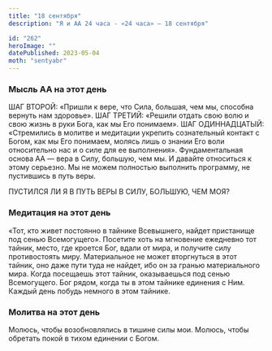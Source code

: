 ```yaml
---
title: "18 сентября"
description: "Я и АА 24 часа - «24 часа» — 18 сентября"

id: "262"
heroImage: ""
datePublished: 2023-05-04
moth: "sentyabr"
---
```


### Мысль АА на этот день

ШАГ ВТОРОЙ: «Пришли к вере, что Сила, большая, чем мы, способна вернуть нам
здоровье». ШАГ ТРЕТИЙ: «Решили отдать свою волю и свою жизнь в руки Бога, как
мы Его понимаем». ШАГ ОДИННАДЦАТЫЙ: «Стремились в молитве и медитации укрепить
сознательный контакт с Богом, как мы Его понимаем, молясь лишь о знании Его
воли относительно нас и о силе для ее выполнения». Фундаментальная основа АА —
вера в Силу, большую, чем мы. И давайте относиться к этому серьезно. Мы не
можем полностью выполнить программу, не пустившись в путь веры.

ПУСТИЛСЯ ЛИ Я В ПУТЬ ВЕРЫ В СИЛУ, БОЛЬШУЮ, ЧЕМ МОЯ?

### Медитация на этот день

«Тот, кто живет постоянно в тайнике Всевышнего, найдет пристанище под сенью
Всемогущего». Посетите хоть на мгновение ежедневно тот тайник, место, где
кроется Бог, вдали от мира, и получите силу противостоять миру. Материальное
не может вторгнуться в этот тайник, оно даже пути туда не найдет, ибо он за
гранью материального мира. Когда посещаешь этот тайник, оказываешься под сенью
Всемогущего. Бог рядом, когда ты в этом тайнике единения с Ним. Каждый день
побудь немного в этом тайнике.

### Молитва на этот день

Молюсь, чтобы возобновлялись в тишине силы мои. Молюсь, чтобы обретать покой в
тихом единении с Богом.

